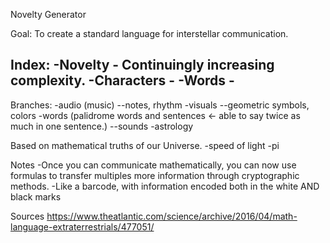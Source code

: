 Novelty Generator

Goal: To create a standard language for interstellar communication.

Index:
-Novelty - Continuingly increasing complexity.
-Characters - 
-Words - 
-

Branches:
-audio (music)
--notes, rhythm
-visuals 
--geometric symbols, colors
-words (palidrome words and sentences <- able to say twice as much in one sentence.)
--sounds
-astrology

Based on mathematical truths of our Universe.
-speed of light
-pi

Notes
-Once you can communicate mathematically, you can now use formulas to transfer multiples more information through cryptographic methods.
-Like a barcode, with information encoded both in the white AND black marks

Sources
https://www.theatlantic.com/science/archive/2016/04/math-language-extraterrestrials/477051/
